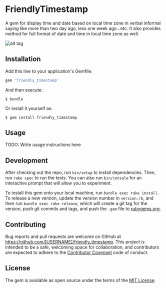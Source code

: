 # FriendlyTimestamp

A gem for display time and date based on local time zone in verbal informal saying like more than two day ago, less one week ago...etc.
It also provides method for full format of date and time in local time zone as well.

![alt tag](https://github.com/kuroun/friendly_timestamp/blob/master/assets/images/example_in_reflex.png)


## Installation

Add this line to your application's Gemfile:

```ruby
gem 'friendly_timestamp'
```

And then execute:

    $ bundle

Or install it yourself as:

    $ gem install friendly_timestamp

## Usage

TODO: Write usage instructions here

## Development

After checking out the repo, run `bin/setup` to install dependencies. Then, run `rake spec` to run the tests. You can also run `bin/console` for an interactive prompt that will allow you to experiment.

To install this gem onto your local machine, run `bundle exec rake install`. To release a new version, update the version number in `version.rb`, and then run `bundle exec rake release`, which will create a git tag for the version, push git commits and tags, and push the `.gem` file to [rubygems.org](https://rubygems.org).

## Contributing

Bug reports and pull requests are welcome on GitHub at https://github.com/[USERNAME]/friendly_timestamp. This project is intended to be a safe, welcoming space for collaboration, and contributors are expected to adhere to the [Contributor Covenant](http://contributor-covenant.org) code of conduct.


## License

The gem is available as open source under the terms of the [MIT License](http://opensource.org/licenses/MIT).
